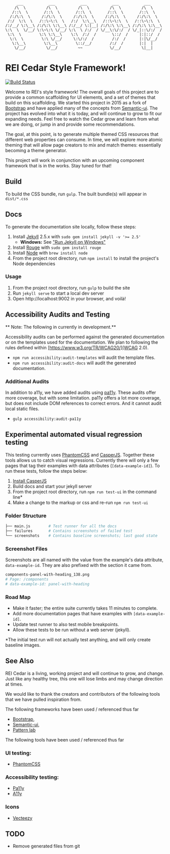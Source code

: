          ___           ___           ___           ___           ___
        /\  \         /\  \         /\  \         /\  \         /\  \
       /::\  \       /::\  \       /::\  \       /::\  \       /::\  \
      /:/\:\  \     /:/\:\  \     /:/\:\  \     /:/\:\  \     /:/\:\  \
     /:/  \:\  \   /::\~\:\  \   /:/  \:\__\   /::\~\:\  \   /::\~\:\  \
    /:/__/ \:\__\ /:/\:\ \:\__\ /:/__/ \:|__| /:/\:\ \:\__\ /:/\:\ \:\__\
    \:\  \  \/__/ \:\~\:\ \/__/ \:\  \ /:/  / \/__\:\/:/  / \/_|::\/:/  /
     \:\  \        \:\ \:\__\    \:\  /:/  /       \::/  /     |:|::/  /
      \:\  \        \:\ \/__/     \:\/:/  /        /:/  /      |:|\/__/
       \:\__\        \:\__\        \::/__/        /:/  /       |:|  |
        \/__/         \/__/         ~~            \/__/         \|__|

# REI Cedar Style Framework!
[![Build Status](https://travis-ci.org/rei/rei-cedar.svg?branch=master)](https://travis-ci.org/rei/rei-cedar)

Welcome to REI's style framework! The overall goals of this project are to provide a common scaffolding for UI elements,
and a set of themes that build on this scaffolding. We started this project in 2015 as a fork of
[Bootstrap](http://getbootstrap.com/) and have applied many of the concepts from [Semantic-ui](http://semantic-ui.com/).
The project has evolved into what it is today, and will continue to grow to fit our expanding needs. Feel free to watch
the Cedar grow and learn from what we are doing, or jump in and provide some recommendations.

The goal, at this point, is to generate multiple themed CSS resources that different web properties can consume.
In time, we will explore more atomic theming that will allow page creators to mix and match themes: essentially becoming
a theme generator.

This project will work in conjunction with an upcoming component framework that is in the works.  Stay tuned for that!

## Build

To build the CSS bundle, run `gulp`. The built bundle(s) will appear in
`dist/*.css`

## Docs

To generate the documentation site locally, follow these steps:

1. Install [Jekyll](http://jekyllrb.com/docs/installation) 2.5.x with
   `sudo gem install jekyll -v '>= 2.5'`
    - **Windows:** See ["Run Jekyll on Windows"](http://jekyll-windows.juthilo.com/)
1. Install [Rouge](https://github.com/jneen/rouge) with `sudo gem install rouge`
1. Install [Node](https://nodejs.org/download/) with `brew install node`
1. From the project root directory, run `npm install` to install the project's
   Node dependencies

### Usage

1. From the project root directory, run `gulp` to build the site
1. Run `jekyll serve` to start a local dev server
1. Open http://localhost:9002 in your browser, and voilà!

## Accessibility Audits and Testing

** Note: The following in currently in development.**

Accessibility audits can be performed against the generated documentation or on the templates used for the
documentation. We plan to following the rules defined within [https://www.w3.org/TR/WCAG20/](WCAG 2.0).

* `npm run accessibility:audit-templates` will audit the template files.
* `npm run accessibility:audit-docs` will audit the generated documentation.

### Additional Audits

In addition to a11y, we have added audits using [pa11y](https://www.npmjs.com/package/pa11y). These audits offer more
coverage, but with some limitation. pa11y offers a lot more coverage, but does not include DOM references to correct
errors. And it cannot audit local static files.

- `gulp accessibility:audit-pa11y`

## Experimental automated visual regression testing

This testing currently uses [PhantomCSS](https://github.com/Huddle/PhantomCSS) and [CasperJS](http://casperjs.org/).
Together these tools allows us to catch visual regressions. Currently there will only a few pages that tag their
examples with data attributes (`[data-example-id]`). To run these tests, follow the steps below:

1. [Install CasperJS](http://docs.casperjs.org/en/latest/installation.html)
1. Build docs and start your jekyll server
1. From the project root directory, run `npm run test-ui` in the command line*
1. Make a change to the markup or css and re-run `npm run test-ui`

### Folder Structure

```bash
├── main.js        # Test runner for all the docs
├── failures       # Contains screenshots of failed test
└── screenshots    # Contains baseline screenshots; last good state
```

### Screenshot Files

Screenshots are all named with the value from the example's data attribute, `data-example-id`. They are also prefixed
with the section it came from.

```bash
components-panel-with-heading_138.png
# Page: /components
# data-example-id: panel-with-heading
```

### Road Map

* Make it faster; the entire suite currently takes 11 minutes to complete.
* Add more documentation pages that have examples with `[data-example-id]`.
* Update test runner to also test mobile breakpoints.
* Allow these tests to be run without a web server (jekyll).

*The initial test run will not actually test anything, and will only create baseline images.

## See Also
REI Cedar is a living, working project and will continue to grow, and change. Just like any healthy tree, this one will
lose limbs and may change direction at times.

We would like to thank the creators and contributors of the following tools that we have pulled inspiration from.

The following frameworks have been used / referenced thus far

 - [Bootstrap](http://getbootstrap.com/),
 - [Semantic-ui](http://semantic-ui.com/),
 - [Pattern lab](http://patternlab.io/about.html)

The following tools have been used / referenced thus far

### UI testing:

 - [PhantomCSS](https://github.com/Huddle/PhantomCSS/blob/master/README.md)

### Accessibility testing:

 - [Pa11y](http://pa11y.org/)
 - [A11y](https://addyosmani.com/a11y/)

### Icons

 - [Vecteezy](http://creativecommons.org/licenses/by/3.0/deed.en_US)

## TODO

- Remove generated files from git

